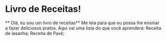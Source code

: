 

# Livro de Receitas!

** Olá, eu sou um livro de receitas**
	Me leia para que eu possa lhe ensinar a fazer deliciosos pratos. Aqui vai uma lista do que você aprenderá:
 		Receita de lasanha;
		Receita de Pavê;
